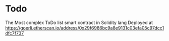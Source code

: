 # Todo
The Most complex ToDo list smart contract in Solidity lang
Deployed at https://goerli.etherscan.io/address/0x29f6986bc9a8e9131c03efa05c97dcc1dfc7f737
